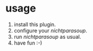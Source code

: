 # usage 

1. install this plugin. 
1. configure your _nichtparasoup_.
1. run _nichtparasoup_ as usual.
1. have fun :-)
